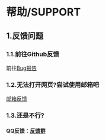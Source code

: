 # 帮助/SUPPORT


## 1.反馈问题
### 1.1.前往Github反馈
前往[Bug报告][bug report]
### 1.2.无法打开网页?尝试使用邮箱吧
[邮箱反馈][mail]
### 1.3.还是不行?
#### QQ反馈：[反馈群]

[反馈群]:https://github.com/QYF-RYCBStudio/ybc/blob/main/fk.md
[mail]:mailto:rycb_feedback@163.com
[bug report]: https://github.com/QYF-RYCBStudio/ybc/labels/bug
